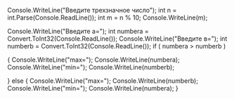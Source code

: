 Console.WriteLine("Введите трехзначное число");
int n = int.Parse(Console.ReadLine());
int m = n % 10;
Console.WriteLine(m);

Console.WriteLine("Введите а=");
int numbera = Convert.ToInt32(Console.ReadLine());
Console.WriteLine("Введите в=");
int numberb = Convert.ToInt32(Console.ReadLine());
if ( numbera > numberb ) 

{
    Console.WriteLine("max="); Console.WriteLine(numbera);
    Console.WriteLine("min="); Console.WriteLine(numberb);

}
else
{
    Console.WriteLine("max="); Console.WriteLine(numberb);
    Console.WriteLine("min="); Console.WriteLine(numbera);
}
